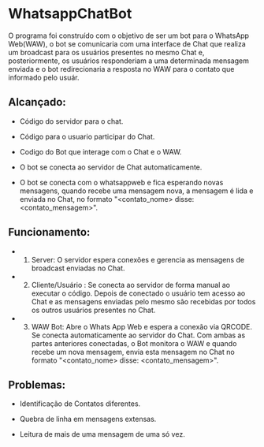 # **WhatsappChatBot**

O programa foi construído com o objetivo de ser um bot para o WhatsApp Web(WAW), o bot se comunicaria com uma interface de Chat que realiza um broadcast para os usuários presentes no mesmo Chat e, posteriormente, os usuários responderiam a uma determinada mensagem enviada e o bot redirecionaria a resposta no WAW para o contato que informado pelo usuár.

## Alcançado:

  - Código do servidor para o chat. 
  
  - Código para o usuario participar do Chat. 
  
  - Codigo do Bot que interage com o Chat e o WAW.
  
  - O bot se conecta ao servidor de Chat automaticamente.
  
  - O bot se conecta com o whatsappweb e fica esperando novas mensagens, quando recebe uma mensagem nova, a mensagem é lida e enviada no Chat, no formato "<contato_nome> disse: <contato_mensagem>".
 
## Funcionamento:
 - 1. Server: O servidor espera conexões e gerencia as mensagens de broadcast enviadas no Chat.
 - 2. Cliente/Usuário : Se conecta ao servidor de forma manual ao executar o código. Depois de conectado o usuário tem acesso ao Chat e as mensagens enviadas pelo mesmo são recebidas por todos os outros usuários presentes no Chat.
 - 3. WAW Bot: Abre o Whats App Web e espera a conexão via QRCODE. Se conecta automaticamente ao servidor do Chat. Com ambas as partes anteriores conectadas, o Bot monitora o WAW e quando recebe um nova mensagem, envia esta mensagem no Chat no formato "<contato_nome> disse: <contato_mensagem>".

## Problemas:

  - Identificação de Contatos diferentes.
  
  - Quebra de linha em mensagens extensas.
  
  - Leitura de mais de uma mensagem de uma só vez.
  
